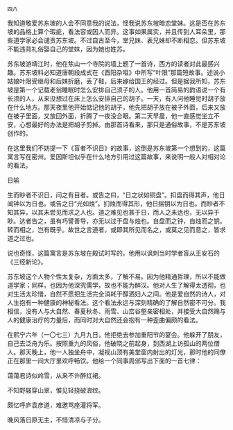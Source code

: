     四八 

   我知道敬爱苏东坡的人会不同意我的说法，怪我说苏东坡暗恋堂妹。这是否在苏东坡的品格上算个瑕疵，看法容或因人而异。这事如果属实，并且传到人耳朵里，那些道学家必会谴责苏东坡。不过自古至今，堂兄妹、表兄妹却不断相恋。但苏东坡不能违背礼俗娶自己的堂妹，因为她也姓苏。

   苏东坡游靖江时，他在焦山一个寺院的墙上题了一首诗，西方的读者对此最感兴趣。苏东坡料必知道唐朝段成式在《酉阳杂咀》中所写“叶限”那篇短故事。述说小姑娘叶限受继母和后妹折磨，丢了鞋，后来嫁给国王的经过。但是据我所知，苏东坡是第一个记载老翁睡眠时怎么安排自己须子的人。他用一首简易的韵语说一个有长须的人，从来没想过在床上怎么安排自己的胡子。一天，有人问他睡觉时胡子放在什么地方。那天夜里他开始惦记他的胡子，他先把胡子放在被子外面，后来又放在被子里面，又放回外面，折腾了一夜没合眼。第二天早晨，他一直感觉坐立不安，心想最好的办法是把胡子剪掉。由那首诗看来，那只是通俗故事，不是苏东坡创作的。

   在这里我们不妨提一下《盲者不识日》的故事，这倒是苏东坡第一个想到的，这篇寓言写在密州。爱因斯坦似乎在什么地方引用过这篇故事，来说明一般人对相对论的看法。

   日喻

   生而眇者不识日，问之有目者。或告之曰，“日之状如铜盘”。扣盘而得其声，他日闻钟以为日也。或告之日“光如烛”。扪烛而得其形，他日揣钥以为日也。而眇者不知其异，以其未尝见而求之人也。道之难见也甚于日，而人之未达也，无以异于眇。达者告之，虽有巧譬善导，亦无以过于盘与烛也。自盘而之钟，自烛而之钥。转而相之，岂有既乎。故世之言道者，或即其所见而名之，或莫之见而意之，皆求道之过也。

   说也奇怪，这篇寓言是苏东坡在殿试时写的。他用以讽刺当时学者盲从王安石的《三经新论》。

   苏东坡这个人物个性太复杂，方面太多，了解不易。因为他精通哲理，所以不能做道学家；同样，也因为他深究儒学，故也不能为醉汉。他对人生了解得太透彻，也对生活太珍惜，自然不愿把生活完全消耗于醇酒妇人之间。他是爱自然的诗人，对人生抱有一种健康的神秘看法。这个看法永远与深刻精确的了解自然密不可分。我相信，没有人与大自然、春夏秋冬、雨雪、山峦谷壑亲密相处，并接受大自然赐与人的健康治疗的力量后，而同时对大自然还会抱有一种歪曲偏颇的看法。

   在熙宁六年（一〇七三）九月九日，他拒绝去参加重阳节的宴会。他躲开了朋友，自己去泛舟为乐。按照重九的风俗，他破晓之前起身，到西湖上访孤山的两位僧人。那天晚上，他一人独坐舟中，凝视山顶有美堂窗内射出的灯光，那时他的同僚正在那里一间大厅里欢呼畅饮。他给一个同事周邠写出下面的一首七律：

   蔼蔼君诗似岭雪，从来不许醉红裙。

   不知野屐穿山翠，惟见轻挠破浪纹。

   颇忆呼庐袁彦道，难邀骂座灌将军。

   晚风落日原无主，不惜清凉与子分。

